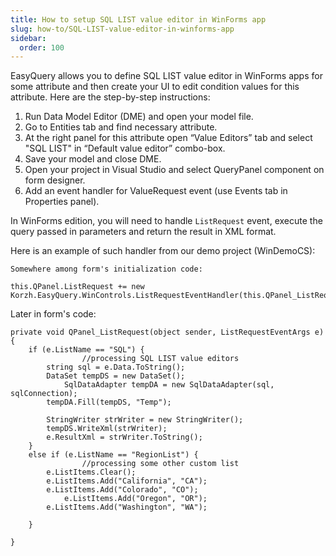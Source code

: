 ```yaml
---
title: How to setup SQL LIST value editor in WinForms app
slug: how-to/SQL-LIST-value-editor-in-winforms-app
sidebar:
  order: 100
---
```


EasyQuery allows you to define SQL LIST value editor in WinForms apps for some attribute and then create your UI to edit condition values for this attribute. Here are the step-by-step instructions:

1. Run Data Model Editor (DME) and open your model file.
2. Go to Entities tab and find necessary attribute.
3. At the right panel for this attribute open “Value Editors” tab and select "SQL LIST" in “Default value editor” combo-box.
4. Save your model and close DME.
5. Open your project in Visual Studio and select QueryPanel component on form designer.
6. Add an event handler for ValueRequest event (use Events tab in Properties panel).

In WinForms edition, you will need to handle `ListRequest` event, execute the query passed in parameters and return the result in XML format.

Here is an example of such handler from our demo project (WinDemoCS):

```
Somewhere among form's initialization code:

this.QPanel.ListRequest += new Korzh.EasyQuery.WinControls.ListRequestEventHandler(this.QPanel_ListRequest);
```

Later in form's code:

```
private void QPanel_ListRequest(object sender, ListRequestEventArgs e) {
	if (e.ListName == "SQL") { 
                //processing SQL LIST value editors
		string sql = e.Data.ToString();
		DataSet tempDS = new DataSet();
        	SqlDataAdapter tempDA = new SqlDataAdapter(sql, sqlConnection);
		tempDA.Fill(tempDS, "Temp");
		
		StringWriter strWriter = new StringWriter();
		tempDS.WriteXml(strWriter);
		e.ResultXml = strWriter.ToString();
	}
	else if (e.ListName == "RegionList") { 
                //processing some other custom list
		e.ListItems.Clear();
		e.ListItems.Add("California", "CA");
		e.ListItems.Add("Colorado", "CO");
        	e.ListItems.Add("Oregon", "OR");
		e.ListItems.Add("Washington", "WA");

	}

}
```
